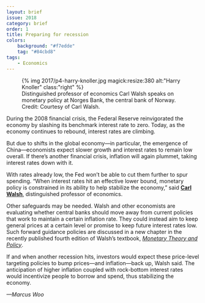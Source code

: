 ```yaml
---
layout: brief
issue: 2018
category: brief
order: 1
title: Preparing for recession
colors:
    background: "#f7edde"
    tag: "#84cbd8"
tags:
    - Economics 
---
```

<figure>
{% img 2017/p4-harry-knoller.jpg magick:resize:380 alt:"Harry Knoller" class:"right" %}
<figcaption>Distinguished professor of economics Carl Walsh speaks on monetary policy at Norges Bank, the central bank of Norway. Credit: Courtesy of Carl Walsh.</figcaption>
</figure>

During the 2008 financial crisis, the Federal Reserve reinvigorated the economy by slashing its benchmark interest rate to zero. Today, as the economy continues to rebound, interest rates are climbing.

But due to shifts in the global economy—in particular, the emergence of China—economists expect slower growth and interest rates to remain low overall. If there’s another financial crisis, inflation will again plummet, taking interest rates down with it.

With rates already low, the Fed won’t be able to cut them further to spur spending. “When interest rates hit an effective lower bound, monetary policy is constrained in its ability to help stabilize the economy,” said [**Carl Walsh**](https://economics.ucsc.edu/faculty/singleton.php?&singleton=true&cruz_id=walshc), distinguished professor of economics.

Other safeguards may be needed. Walsh and other economists are evaluating whether central banks should move away from current policies that work to maintain a certain inflation rate. They could instead aim to keep general prices at a certain level or promise to keep future interest rates low. Such forward guidance policies are discussed in a new chapter in the recently published fourth edition of Walsh’s textbook, [*Monetary Theory and Policy*](https://mitpress.mit.edu/books/monetary-theory-and-policy-2).

If and when another recession hits, investors would expect these price-level targeting policies to bump prices—and inflation—back up, Walsh said. The anticipation of higher inflation coupled with rock-bottom interest rates would incentivize people to borrow and spend, thus stabilizing the economy.

*—Marcus Woo*
